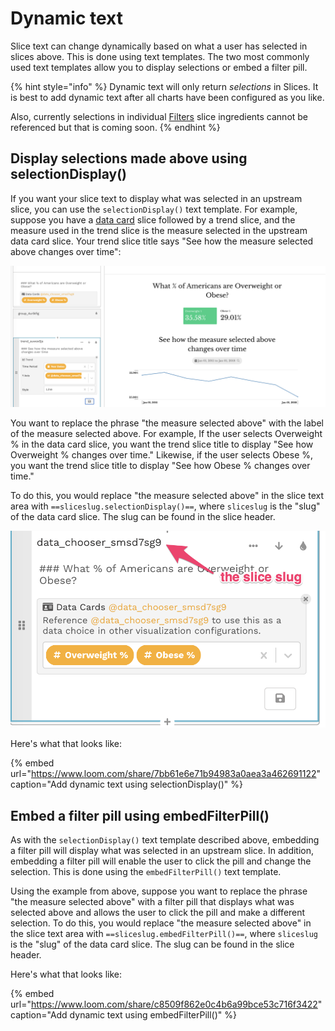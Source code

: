 # Dynamic text

Slice text can change dynamically based on what a user has selected in slices above. This is done using text templates. The two most commonly used text templates allow you to display selections or embed a filter pill.

{% hint style="info" %}
Dynamic text will only return _selections_ in Slices. It is best to add dynamic text after all charts have been configured as you like. 

Also, currently selections in individual [Filters](../charts/filters.md) slice ingredients cannot be referenced but that is coming soon.
{% endhint %}

## Display selections made above using selectionDisplay\(\)

If you want your slice text to display what was selected in an upstream slice, you can use the `selectionDisplay()` text template. For example, suppose you have a [data card](https://juicebox.gitbook.io/juicebox/authoring-apps/story-designer/charts/data-chooser#using-dynamic-ingredients) slice followed by a trend slice, and the measure used in the trend slice is the measure selected in the upstream data card slice. Your trend slice title says "See how the measure selected above changes over time":

![Trend slice has a static title](../../../.gitbook/assets/image%20%2873%29.png)

You want to replace the phrase "the measure selected above" with the label of the measure selected above. For example, If the user selects Overweight % in the data card slice, you want the trend slice title to display "See how Overweight % changes over time." Likewise, if the user selects Obese %, you want the trend slice title to display "See how Obese % changes over time." 

To do this, you would replace "the measure selected above" in the slice text area with  `==sliceslug.selectionDisplay()==`, where `sliceslug` is the "slug" of the data card slice. The slug can be found in the slice header.

![The slice slug is in the slice header](../../../.gitbook/assets/image%20%2872%29.png)

Here's what that looks like:

{% embed url="https://www.loom.com/share/7bb61e6e71b94983a0aea3a462691122" caption="Add dynamic text using selectionDisplay\(\)" %}

## Embed a filter pill using embedFilterPill\(\)

As with the `selectionDisplay()` text template described above, embedding a filter pill will display what was selected in an upstream slice. In addition, embedding a filter pill will enable the user to click the  pill and change the selection. This is done using the `embedFilterPill()` text template. 

Using the example from above, suppose you want to replace the phrase "the measure selected above" with a filter pill that displays what was selected above and allows the user to click the pill and make a different selection. To do this, you would replace "the measure selected above" in the slice text area with  `==sliceslug.embedFilterPill()==`, where `sliceslug` is the "slug" of the data card slice. The slug can be found in the slice header.

Here's what that looks like:

{% embed url="https://www.loom.com/share/c8509f862e0c4b6a99bce53c716f3422" caption="Add dynamic text using embedFilterPill\(\)" %}



